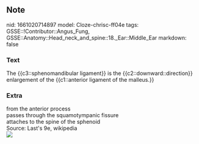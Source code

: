 ## Note
nid: 1661020714897
model: Cloze-chrisc-ff04e
tags: GSSE::!Contributor::Angus_Fung, GSSE::Anatomy::Head_neck_and_spine::18._Ear::Middle_Ear
markdown: false

### Text
The {{c3::sphenomandibular ligament}} is the {{c2::downward::direction}} enlargement of the {{c1::anterior ligament of the malleus.}}

### Extra
<div>
  from the anterior process
</div>
<div>
  passes through the squamotympanic fissure
</div>
<div>
  <div>
    attaches to the spine of the sphenoid
  </div>
</div>
<div>
  Source: Last's 9e, wikipedia
</div>
<div><img src="Gray912.png"></div>
